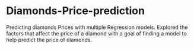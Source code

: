 # Diamonds-Price-prediction
Predicting diamonds Prices with multiple Regression models.
Explored the factors that affect the price of a diamond with a goal of finding a model to help predict the price of diamonds.
